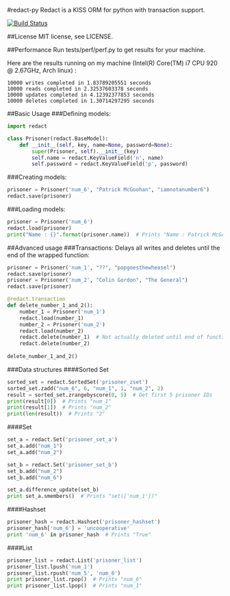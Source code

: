 #redact-py
Redact is a KISS ORM for python with transaction support.

[![Build Status](https://travis-ci.org/df3n5/redact-py.svg?branch=master)](https://travis-ci.org/df3n5/redact-py)

##License
MIT license, see LICENSE.

##Performance
Run tests/perf/perf.py to get results for your machine.

Here are the results running on my machine (Intel(R) Core(TM) i7 CPU 920  @ 2.67GHz, Arch linux) :
```
10000 writes completed in 1.83789205551 seconds
10000 reads completed in 2.32537603378 seconds
10000 updates completed in 4.12392377853 seconds
10000 deletes completed in 1.30714297295 seconds
```

##Basic Usage
###Defining models:
```python
import redact

class Prisoner(redact.BaseModel):
	def __init__(self, key, name=None, password=None):
		super(Prisoner, self).__init__(key)
		self.name = redact.KeyValueField('n', name)
		self.password = redact.KeyValueField('p', password)
```


###Creating models:
```python
prisoner = Prisoner('num_6', "Patrick McGoohan", "iamnotanumber6")
redact.save(prisoner)
```

###Loading models:
```python
prisoner = Prisoner('num_6')
redact.load(prisoner)
print("Name : {}".format(prisoner.name))  # Prints "Name : Patrick McGoohan"
```

##Advanced usage
###Transactions:
Delays all writes and deletes until the end of the wrapped function:
```python
prisoner = Prisoner('num_1', "??", "popgoesthewheasel")
redact.save(prisoner)
prisoner = Prisoner('num_2', "Colin Gordon", "The General")
redact.save(prisoner)

@redact.transaction
def delete_number_1_and_2():
    number_1 = Prisoner('num_1')
	redact.load(number_1)
	number_2 = Prisoner('num_2')
	redact.load(number_2)
	redact.delete(number_1)  # Not actually deleted until end of function
	redact.delete(number_2)
	
delete_number_1_and_2()
```

###Data structures
####Sorted Set
```python
sorted_set = redact.SortedSet('prisoner_zset')
sorted_set.zadd("num_6", 6, "num_1", 1, "num_2", 2)
result = sorted_set.zrangebyscore(0, 5)  # Get first 5 prisoner IDs
print(result[0])  # Prints "num_1"
print(result[1])  # Prints "num_2"
print(len(result))  # Prints "2"
```

####Set
```python
set_a = redact.Set('prisoner_set_a')
set_a.add("num_1")
set_a.add("num_2")

set_b = redact.Set('prisoner_set_b')
set_b.add("num_2")
set_b.add("num_6")

set_a.difference_update(set_b)
print set_a.smembers()  # Prints "set(['num_1'])"
```

####Hashset
```python
prisoner_hash = redact.Hashset('prisoner_hashset')
prisoner_hash['num_6'] = 'uncooperative'
print 'num_6' in prisoner_hash  # Prints "True"
```

####List
```python
prisoner_list = redact.List('prisoner_list')
prisoner_list.lpush('num_1')
prisoner_list.rpush('num_5', 'num_6')
print prisoner_list.rpop()  # Prints "num_6"
print prisoner_list.lpop()  # Prints "num_1"
```
